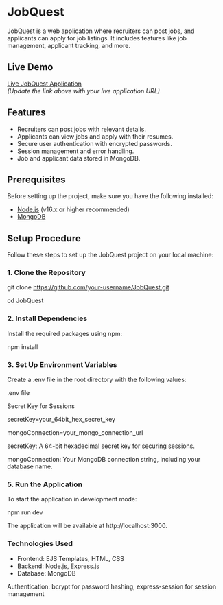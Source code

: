 
# JobQuest

JobQuest is a web application where recruiters can post jobs, and applicants can apply for job listings. It includes features like job management, applicant tracking, and more.

## Live Demo
[Live JobQuest Application](#)  
*(Update the link above with your live application URL)*

## Features

- Recruiters can post jobs with relevant details.
- Applicants can view jobs and apply with their resumes.
- Secure user authentication with encrypted passwords.
- Session management and error handling.
- Job and applicant data stored in MongoDB.


## Prerequisites

Before setting up the project, make sure you have the following installed:

- [Node.js](https://nodejs.org/en/) (v16.x or higher recommended)
- [MongoDB](https://www.mongodb.com/)


## Setup Procedure

Follow these steps to set up the JobQuest project on your local machine:

### 1. Clone the Repository
git clone https://github.com/your-username/JobQuest.git

cd JobQuest

### 2. Install Dependencies
Install the required packages using npm:

npm install

### 3. Set Up Environment Variables
Create a .env file in the root directory with the following values:

.env file

Secret Key for Sessions

secretKey=your_64bit_hex_secret_key

mongoConnection=your_mongo_connection_url

secretKey: A 64-bit hexadecimal secret key for securing sessions.

mongoConnection: Your MongoDB connection string, including your database name.

### 5. Run the Application
To start the application in development mode:

npm run dev

The application will be available at http://localhost:3000.

### Technologies Used

- Frontend: EJS Templates, HTML, CSS
- Backend: Node.js, Express.js
- Database: MongoDB

Authentication: bcrypt for password hashing, express-session for session management
